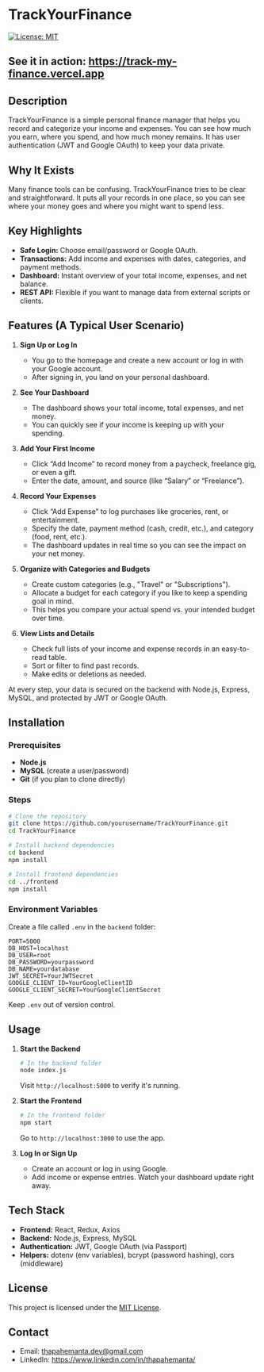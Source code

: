 # TrackYourFinance  
[![License: MIT](https://img.shields.io/badge/License-MIT-blue.svg)](https://opensource.org/licenses/MIT)

## See it in action: https://track-my-finance.vercel.app

## Description
TrackYourFinance is a simple personal finance manager that helps you record and categorize your income and expenses. You can see how much you earn, where you spend, and how much money remains. It has user authentication (JWT and Google OAuth) to keep your data private.

## Why It Exists
Many finance tools can be confusing. TrackYourFinance tries to be clear and straightforward. It puts all your records in one place, so you can see where your money goes and where you might want to spend less.

## Key Highlights
- **Safe Login:** Choose email/password or Google OAuth.
- **Transactions:** Add income and expenses with dates, categories, and payment methods.
- **Dashboard:** Instant overview of your total income, expenses, and net balance.
- **REST API:** Flexible if you want to manage data from external scripts or clients.

## Features (A Typical User Scenario)
1. **Sign Up or Log In**  
   - You go to the homepage and create a new account or log in with your Google account.
   - After signing in, you land on your personal dashboard.

2. **See Your Dashboard**  
   - The dashboard shows your total income, total expenses, and net money.
   - You can quickly see if your income is keeping up with your spending.

3. **Add Your First Income**  
   - Click “Add Income” to record money from a paycheck, freelance gig, or even a gift.
   - Enter the date, amount, and source (like “Salary” or “Freelance”).

4. **Record Your Expenses**  
   - Click “Add Expense” to log purchases like groceries, rent, or entertainment.
   - Specify the date, payment method (cash, credit, etc.), and category (food, rent, etc.).
   - The dashboard updates in real time so you can see the impact on your net money.

5. **Organize with Categories and Budgets**  
   - Create custom categories (e.g., "Travel" or "Subscriptions").
   - Allocate a budget for each category if you like to keep a spending goal in mind.
   - This helps you compare your actual spend vs. your intended budget over time.

6. **View Lists and Details**  
   - Check full lists of your income and expense records in an easy-to-read table.
   - Sort or filter to find past records.
   - Make edits or deletions as needed.

At every step, your data is secured on the backend with Node.js, Express, MySQL, and protected by JWT or Google OAuth.

## Installation

### Prerequisites
- **Node.js** 
- **MySQL** (create a user/password)
- **Git** (if you plan to clone directly)

### Steps
```bash
# Clone the repository
git clone https://github.com/yourusername/TrackYourFinance.git
cd TrackYourFinance

# Install backend dependencies
cd backend
npm install

# Install frontend dependencies
cd ../frontend
npm install
```

### Environment Variables
Create a file called `.env` in the `backend` folder:
```
PORT=5000
DB_HOST=localhost
DB_USER=root
DB_PASSWORD=yourpassword
DB_NAME=yourdatabase
JWT_SECRET=YourJWTSecret
GOOGLE_CLIENT_ID=YourGoogleClientID
GOOGLE_CLIENT_SECRET=YourGoogleClientSecret
```
Keep `.env` out of version control.

## Usage

1. **Start the Backend**
   ```bash
   # In the backend folder
   node index.js
   ```
   Visit `http://localhost:5000` to verify it's running.

2. **Start the Frontend**
   ```bash
   # In the frontend folder
   npm start
   ```
   Go to `http://localhost:3000` to use the app.

3. **Log In or Sign Up**
   - Create an account or log in using Google.
   - Add income or expense entries. Watch your dashboard update right away.

## Tech Stack
- **Frontend:** React, Redux, Axios
- **Backend:** Node.js, Express, MySQL
- **Authentication:** JWT, Google OAuth (via Passport)
- **Helpers:** dotenv (env variables), bcrypt (password hashing), cors (middleware)

## License
This project is licensed under the [MIT License](LICENSE).

## Contact
- Email: thapahemanta.dev@gmail.com 
- LinkedIn: https://www.linkedin.com/in/thapahemanta/
